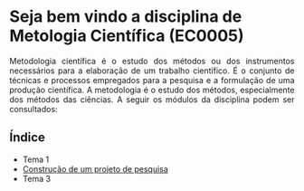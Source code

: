 <h1>Seja bem vindo a disciplina de Metologia Científica (EC0005)</h1>

<p align="justify">
Metodologia científica é o estudo dos métodos ou dos instrumentos necessários para a elaboração de um trabalho científico. É o conjunto de técnicas e processos empregados para a pesquisa e a formulação de uma produção científica. A metodologia é o estudo dos métodos, especialmente dos métodos das ciências. A seguir os módulos da disciplina podem ser consultados:
</p>
 
<h2>Índice</h2>
<ul>
  <li>Tema 1</li>
  <li><a href="https://elianejustino.github.io/ECC005/002/002.html" target="_blank">Construção de um projeto de pesquisa</a></li>
  <li>Tema 3</li>
</ul>


